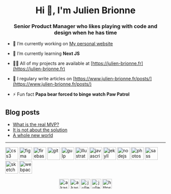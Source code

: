 <h1 align="center">Hi 👋, I'm Julien Brionne</h1>
<h3 align="center">Senior Product Manager who likes playing with code and design when he has time</h3>

- 🔭 I’m currently working on [My personal website](https://julien-brionne.fr)

- 🌱 I’m currently learning **Next JS**

- 👨‍💻 All of my projects are available at [https://julien-brionne.fr](https://julien-brionne.fr)

- 📝 I regulary write articles on [https://www.julien-brionne.fr/posts/](https://www.julien-brionne.fr/posts/)

- ⚡ Fun fact **Papa bear forced to binge watch Paw Patrol**

## Blog posts
<!-- BLOG-POST-LIST:START -->
- [What is the real MVP?](https://julien-brionne.fr/posts/what-is-the-real-mvp/)
- [It is not about the solution](https://julien-brionne.fr/posts/it-is-not-about-the-solution/)
- [A whole new world](https://julien-brionne.fr/posts/a-whole-new-world/)
<!-- BLOG-POST-LIST:END -->

<hr />
<p align="left"><img src="https://devicons.github.io/devicon/devicon.git/icons/css3/css3-original-wordmark.svg" alt="css3" width="40" height="40"/> <img src="https://www.vectorlogo.zone/logos/figma/figma-icon.svg" alt="figma" width="40" height="40"/> <img src="https://www.vectorlogo.zone/logos/firebase/firebase-icon.svg" alt="firebase" width="40" height="40"/> <img src="https://www.vectorlogo.zone/logos/git-scm/git-scm-icon.svg" alt="git" width="40" height="40"/> <img src="https://devicons.github.io/devicon/devicon.git/icons/gulp/gulp-plain.svg" alt="gulp" width="40" height="40"/> <img src="https://www.vectorlogo.zone/logos/adobe_illustrator/adobe_illustrator-icon.svg" alt="illustrator" width="40" height="40"/> <img src="https://devicons.github.io/devicon/devicon.git/icons/javascript/javascript-original.svg" alt="javascript" width="40" height="40"/> <img src="https://www.vectorlogo.zone/logos/jekyllrb/jekyllrb-icon.svg" alt="jekyll" width="40" height="40"/> <img src="https://devicons.github.io/devicon/devicon.git/icons/nodejs/nodejs-original-wordmark.svg" alt="nodejs" width="40" height="40"/> <img src="https://devicons.github.io/devicon/devicon.git/icons/photoshop/photoshop-plain.svg" alt="photoshop" width="40" height="40"/> <img src="https://devicons.github.io/devicon/devicon.git/icons/sass/sass-original.svg" alt="sass" width="40" height="40"/> <img src="https://www.vectorlogo.zone/logos/sketchapp/sketchapp-icon.svg" alt="sketch" width="40" height="40"/> <img src="https://devicons.github.io/devicon/devicon.git/icons/webpack/webpack-original.svg" alt="webpack" width="40" height="40"/></p>

<p align="center">
<a href="https://codepen.io/akashrine" target="blank"><img align="center" src="https://cdn.jsdelivr.net/npm/simple-icons@3.0.1/icons/codepen.svg" alt="akashrine" height="30" width="30" /></a>
<a href="https://twitter.com/akashrine" target="blank"><img align="center" src="https://cdn.jsdelivr.net/npm/simple-icons@3.0.1/icons/twitter.svg" alt="akashrine" height="30" width="30" /></a>
<a href="https://linkedin.com/in/julienbrionne" target="blank"><img align="center" src="https://cdn.jsdelivr.net/npm/simple-icons@3.0.1/icons/linkedin.svg" alt="julienbrionne" height="30" width="30" /></a>
<a href="https://instagram.com/julienbrionne" target="blank"><img align="center" src="https://cdn.jsdelivr.net/npm/simple-icons@3.0.1/icons/instagram.svg" alt="julienbrionne" height="30" width="30" /></a>
<a href="/https://www.julien-brionne.fr/feed.xml" target="blank"><img align="center" src="https://cdn.jsdelivr.net/npm/simple-icons@3.0.1/icons/rss.svg" alt="https://www.julien-brionne.fr/feed.xml" height="30" width="30" /></a>
</p>
